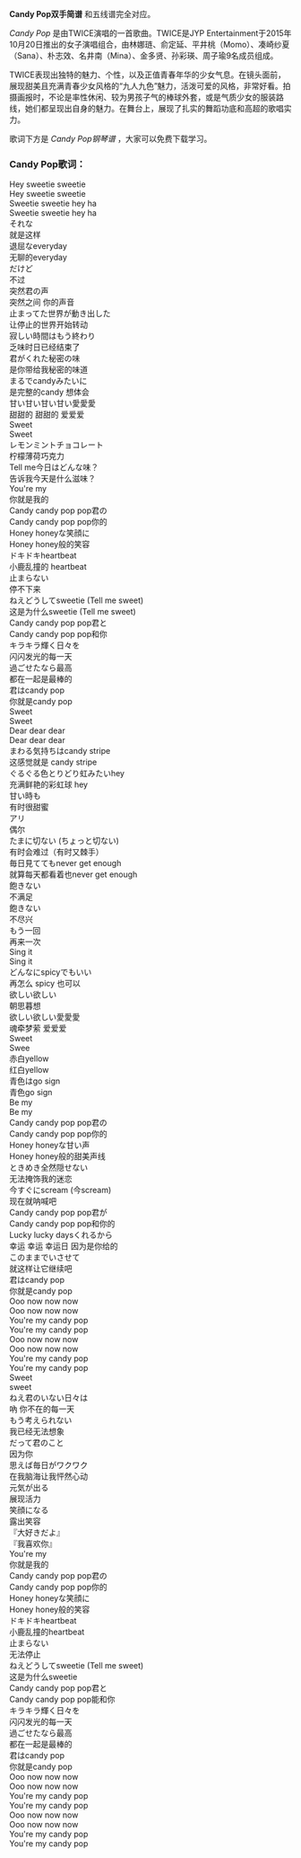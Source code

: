 

**Candy Pop双手简谱** 和五线谱完全对应。

_Candy Pop_ 是由TWICE演唱的一首歌曲。TWICE是JYP
Entertainment于2015年10月20日推出的女子演唱组合，由林娜琏、俞定延、平井桃（Momo）、凑崎纱夏（Sana）、朴志效、名井南（Mina）、金多贤、孙彩瑛、周子瑜9名成员组成。

TWICE表现出独特的魅力、个性，以及正值青春年华的少女气息。在镜头面前，展现甜美且充满青春少女风格的“九人九色”魅力，活泼可爱的风格，非常好看。拍摄画报时，不论是率性休闲、较为男孩子气的棒球外套，或是气质少女的服装路线，她们都呈现出自身的魅力。在舞台上，展现了扎实的舞蹈功底和高超的歌唱实力。

歌词下方是 _Candy Pop钢琴谱_ ，大家可以免费下载学习。

### Candy Pop歌词：

Hey sweetie sweetie  
Hey sweetie sweetie  
Sweetie sweetie hey ha  
Sweetie sweetie hey ha  
それな  
就是这样  
退屈なeveryday  
无聊的everyday  
だけど  
不过  
突然君の声  
突然之间 你的声音  
止まってた世界が動き出した  
让停止的世界开始转动  
寂しい時間はもう終わり  
乏味时日已经结束了  
君がくれた秘密の味  
是你带给我秘密的味道  
まるでcandyみたいに  
是完整的candy 想体会  
甘い甘い甘い甘い愛愛愛  
甜甜的 甜甜的 爱爱爱  
Sweet  
Sweet  
レモンミントチョコレート  
柠檬薄荷巧克力  
Tell me今日はどんな味？  
告诉我今天是什么滋味？  
You're my  
你就是我的  
Candy candy pop pop君の  
Candy candy pop pop你的  
Honey honeyな笑顔に  
Honey honey般的笑容  
ドキドキheartbeat  
小鹿乱撞的 heartbeat  
止まらない  
停不下来  
ねえどうしてsweetie (Tell me sweet)  
这是为什么sweetie (Tell me sweet)  
Candy candy pop pop君と  
Candy candy pop pop和你  
キラキラ輝く日々を  
闪闪发光的每一天  
過ごせたなら最高  
都在一起是最棒的  
君はcandy pop  
你就是candy pop  
Sweet  
Sweet  
Dear dear dear  
Dear dear dear  
まわる気持ちはcandy stripe  
这感觉就是 candy stripe  
ぐるぐる色とりどり虹みたいhey  
充满鲜艳的彩虹球 hey  
甘い時も  
有时很甜蜜  
アリ  
偶尔  
たまに切ない (ちょっと切ない)  
有时会难过（有时又棘手）  
毎日見ててもnever get enough  
就算每天都看着也never get enough  
飽きない  
不满足  
飽きない  
不尽兴  
もう一回  
再来一次  
Sing it  
Sing it  
どんなにspicyでもいい  
再怎么 spicy 也可以  
欲しい欲しい  
朝思暮想  
欲しい欲しい愛愛愛  
魂牵梦萦 爱爱爱  
Sweet  
Swee  
赤白yellow  
红白yellow  
青色はgo sign  
青色go sign  
Be my  
Be my  
Candy candy pop pop君の  
Candy candy pop pop你的  
Honey honeyな甘い声  
Honey honey般的甜美声线  
ときめき全然隠せない  
无法掩饰我的迷恋  
今すぐにscream (今scream)  
现在就呐喊吧  
Candy candy pop pop君が  
Candy candy pop pop和你的  
Lucky lucky daysくれるから  
幸运 幸运 幸运日 因为是你给的  
このままでいさせて  
就这样让它继续吧  
君はcandy pop  
你就是candy pop  
Ooo now now now  
Ooo now now now  
You're my candy pop  
You're my candy pop  
Ooo now now now  
Ooo now now now  
You're my candy pop  
You're my candy pop  
Sweet  
sweet  
ねえ君のいない日々は  
吶 你不在的每一天  
もう考えられない  
我已经无法想象  
だって君のこと  
因为你  
思えば毎日がワクワク  
在我脑海让我怦然心动  
元気が出る  
展现活力  
笑顔になる  
露出笑容  
『大好きだよ』  
『我喜欢你』  
You're my  
你就是我的  
Candy candy pop pop君の  
Candy candy pop pop你的  
Honey honeyな笑顔に  
Honey honey般的笑容  
ドキドキheartbeat  
小鹿乱撞的heartbeat  
止まらない  
无法停止  
ねえどうしてsweetie (Tell me sweet)  
这是为什么sweetie  
Candy candy pop pop君と  
Candy candy pop pop能和你  
キラキラ輝く日々を  
闪闪发光的每一天  
過ごせたなら最高  
都在一起是最棒的  
君はcandy pop  
你就是candy pop  
Ooo now now now  
Ooo now now now  
You're my candy pop  
You're my candy pop  
Ooo now now now  
Ooo now now now  
You're my candy pop  
You're my candy pop

